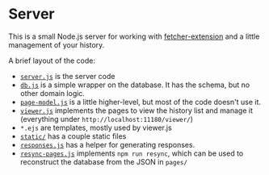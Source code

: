 # Server

This is a small Node.js server for working with [fetcher-extension](../fetcher-extension) and a little management of your history.

A brief layout of the code:

* [`server.js`](./server.js) is the server code
* [`db.js`](./db.js) is a simple wrapper on the database. It has the schema, but no other domain logic.
* [`page-model.js`](./page-model.js) is a little higher-level, but most of the code doesn't use it.
* [`viewer.js`](./viewer.js) implements the pages to view the history list and manage it (everything under `http://localhost:11180/viewer/`)
* `*.ejs` are templates, mostly used by viewer.js
* [`static/`](./static/) has a couple static files
* [`responses.js`](./responses.js) has a helper for generating responses.
* [`resync-pages.js`](./resync-pages.js) implements `npm run resync`, which can be used to reconstruct the database from the JSON in `pages/`
